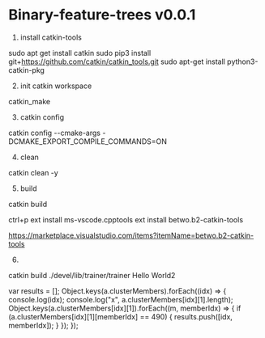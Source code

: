 # Binary-feature-trees v0.0.1



1. install catkin-tools

sudo apt get install catkin
sudo pip3 install git+https://github.com/catkin/catkin_tools.git
sudo apt-get install python3-catkin-pkg

2. init catkin workspace

catkin_make


3. catkin config

catkin config --cmake-args -DCMAKE_EXPORT_COMPILE_COMMANDS=ON

4. clean

catkin clean -y

5. build

catkin build

ctrl+p
ext install ms-vscode.cpptools
ext install betwo.b2-catkin-tools


https://marketplace.visualstudio.com/items?itemName=betwo.b2-catkin-tools


6.

catkin build
./devel/lib/trainer/trainer 
Hello World2


var results = [];
Object.keys(a.clusterMembers).forEach((idx) => {
console.log(idx);
console.log("x", a.clusterMembers[idx][1].length);
    Object.keys(a.clusterMembers[idx][1]).forEach((m, memberIdx) => {
    	if (a.clusterMembers[idx][1][memberIdx] == 490) {
    		results.push([idx, memberIdx]);
    	}
    });
});